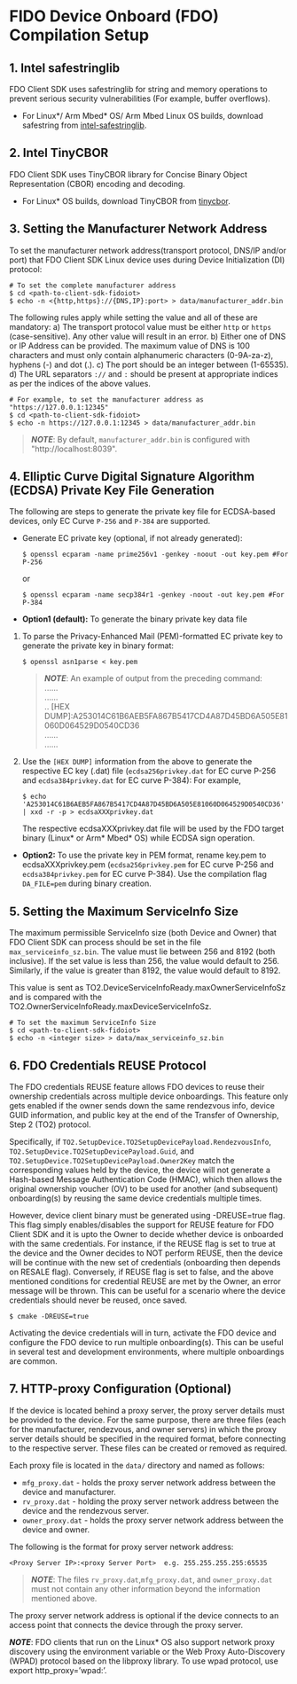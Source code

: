 # FIDO Device Onboard (FDO) Compilation Setup
<a name="safestring"></a>
## 1. Intel safestringlib
FDO Client SDK uses safestringlib for string and memory operations to prevent serious security vulnerabilities (For example, buffer overflows).

* For Linux*/ Arm Mbed* OS/ Arm Mbed Linux OS builds, download safestring from <a href="https://github.com/intel/safestringlib">intel-safestringlib</a>.

<a name="tinycbor"></a>
## 2. Intel TinyCBOR
FDO Client SDK uses TinyCBOR library for Concise Binary Object Representation (CBOR) encoding and decoding.

* For Linux* OS builds, download TinyCBOR from <a href="https://github.com/intel/tinycbor">tinycbor</a>.

<a name="manuf_addr"></a>
## 3. Setting the Manufacturer Network Address
To set the manufacturer network address(transport protocol, DNS/IP and/or port) that FDO Client SDK Linux device uses during Device Initialization (DI) protocol:

```shell
# To set the complete manufacturer address
$ cd <path-to-client-sdk-fidoiot>
$ echo -n <{http,https}://{DNS,IP}:port> > data/manufacturer_addr.bin
```

The following rules apply while setting the value and all of these are mandatory:
 a) The transport protocol value must be either `http` or `https` (case-sensitive). Any other value will result in an error.
 b) Either one of DNS or IP Address can be provided. The maximum value of DNS is 100 characters and must only contain alphanumeric characters (0-9A-za-z), hyphens (-) and dot (.).
 c) The port should be an integer between (1-65535).
 d) The URL separators `://` and `:` should be present at appropriate indices as per the indices of the above values.

```shell
# For example, to set the manufacturer address as "https://127.0.0.1:12345"
$ cd <path-to-client-sdk-fidoiot>
$ echo -n https://127.0.0.1:12345 > data/manufacturer_addr.bin
```

> ***NOTE***: By default, `manufacturer_addr.bin` is configured with "http://localhost:8039".

<a name="ecdsa_priv"></a>
## 4. Elliptic Curve Digital Signature Algorithm (ECDSA) Private Key File Generation
The following are steps to generate the private key file for ECDSA-based devices, only EC Curve `P-256` and `P-384` are supported.

*  Generate EC private key (optional, if not already generated):
   ```shell
   $ openssl ecparam -name prime256v1 -genkey -noout -out key.pem #For P-256
   ```
   or
   ```shell
   $ openssl ecparam -name secp384r1 -genkey -noout -out key.pem #For P-384
   ```

*   **Option1 (default):** To generate the binary private key data file

1. To parse the Privacy-Enhanced Mail (PEM)-formatted EC private key to generate the private key in binary format:
   ```shell
   $ openssl asn1parse < key.pem
   ```
   > ***NOTE***: An example of output from the preceding command: <br>
     ...... <br>
     ...... <br>
     .. [HEX DUMP]:A253014C61B6AEB5FA867B5417CD4A87D45BD6A505E81060D064529D0540CD36<br>
     ...... <br>
     ...... <br>

2. Use the `[HEX DUMP]` information from the above to generate the respective EC key (.dat) file (`ecdsa256privkey.dat` for EC curve P-256 and `ecdsa384privkey.dat` for EC curve P-384):
	For example,
   ```shell
   $ echo 'A253014C61B6AEB5FA867B5417CD4A87D45BD6A505E81060D064529D0540CD36' | xxd -r -p > ecdsaXXXprivkey.dat
   ```

   The respective ecdsaXXXprivkey.dat file will be used by the FDO target binary (Linux* or Arm* Mbed* OS) while ECDSA sign operation.
   

* **Option2:** To use the private key in PEM format, rename key.pem to ecdsaXXXprivkey.pem (`ecdsa256privkey.pem` for EC curve P-256 and `ecdsa384privkey.pem` for EC curve P-384). Use the compilation flag `DA_FILE=pem` during binary creation.

<a name="serviceinfo_mtu"></a>
## 5.  Setting the Maximum ServiceInfo Size

The maximum permissible ServiceInfo size (both Device and Owner) that FDO Client SDK can process should be set in the file `max_serviceinfo_sz.bin`. The value must lie between 256 and 8192 (both inclusive). If the set value is less than 256, the value would default to 256. Similarly, if the value is greater than 8192, the value would default to 8192.

This value is sent as TO2.DeviceServiceInfoReady.maxOwnerServiceInfoSz and is compared with the TO2.OwnerServiceInfoReady.maxDeviceServiceInfoSz.

```shell
# To set the maximum ServiceInfo Size
$ cd <path-to-client-sdk-fidoiot>
$ echo -n <integer size> > data/max_serviceinfo_sz.bin
```

<a name="cred_reuse"></a>
## 6.  FDO Credentials REUSE Protocol

The FDO credentials REUSE feature allows FDO devices to reuse their ownership credentials across multiple device onboardings. This feature only gets enabled if the owner sends down the same rendezvous info, device GUID information, and public key at the end of the Transfer of Ownership, Step 2 (TO2) protocol.

Specifically, if `TO2.SetupDevice.TO2SetupDevicePayload.RendezvousInfo`, `TO2.SetupDevice.TO2SetupDevicePayload.Guid`, and `TO2.SetupDevice.TO2SetupDevicePayload.Owner2Key` match the corresponding values held by the device, the device will not generate a Hash-based Message Authentication Code (HMAC), which then allows the original ownership voucher (OV) to be used for another (and subsequent) onboarding(s) by reusing the same device credentials multiple times.

However, device client binary must be generated using -DREUSE=true flag. This flag simply enables/disables the support for REUSE feature for FDO Client SDK and it is upto the Owner to decide whether device is onboarded with the same credentials. For instance, if the REUSE flag is set to true at the device and the Owner decides to NOT perform REUSE, then the device will be continue with the new set of credentials (onboarding then depends on RESALE flag). Conversely, if REUSE flag is set to false, and the above mentioned conditions for credential REUSE are met by the Owner, an error message will be thrown. This can be useful for a scenario where the device credentials should never be reused, once saved.

```shell
$ cmake -DREUSE=true
```
Activating the device credentials will in turn, activate the FDO device and configure the FDO device to run multiple onboarding(s). This can be useful in several test and development environments, where multiple onboardings are common.

<a name="http_proxy"></a>
## 7. HTTP-proxy Configuration (Optional)
If the device is located behind a proxy server, the proxy server details must be provided to the device. For the same purpose, there are three files (each for the manufacturer, rendezvous, and owner servers) in which the proxy server details should be specified in the required format, before connecting to the respective server. These files can be created or removed as required.

Each proxy file is located in the `data/` directory and named as follows:

* `mfg_proxy.dat` - holds the proxy server network address between the device and manufacturer.
* `rv_proxy.dat` - holding the proxy server network address between the device and the rendezvous server.
* `owner_proxy.dat` - holds the proxy server network address between the device and owner.

The following is the format for proxy server network address:

    <Proxy Server IP>:<proxy Server Port>  e.g. 255.255.255.255:65535

> ***NOTE***: The files `rv_proxy.dat`,`mfg_proxy.dat`, and `owner_proxy.dat` must not contain any other information beyond the information mentioned above.

The proxy server network address is optional if the device connects to an access point that connects the device through the proxy server.

***NOTE***:  FDO clients that run on the Linux* OS also support network proxy discovery using the environment variable or the Web Proxy Auto-Discovery (WPAD) protocol based on the libproxy library. To use wpad protocol, use export http_proxy=’wpad:’.
